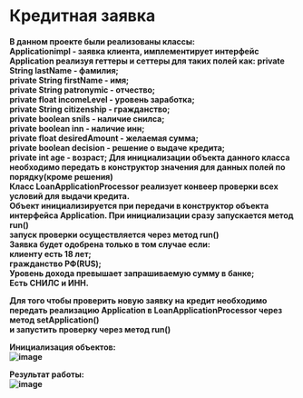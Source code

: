 <h1>Кредитная заявка</h1>

<h4>В данном проекте были реализованы классы:
<br>
Applicationimpl - заявка клиента, имплементирует интерфейс Application реализуя геттеры и сеттеры для таких полей как:
 private String lastName - фамилия;<br>
    private String firstName - имя; <br>
    private String patronymic - отчество;<br>
    private float incomeLevel - уровень заработка;<br>
    private String citizenship - гражданство;<br>
    private boolean snils - наличие снилса;<br>
    private boolean inn - наличие инн;<br>
    private float desiredAmount - желаемая сумма;<br>
    private boolean decision - решение о выдаче кредита;<br>
    private int age - возраст;
Для инициализации объекта данного класса необходимо передать в конструктор значения для данных полей по порядку(кроме решения)
<br>
Класс LoanApplicationProcessor реализует конвеер проверки всех условий для выдачи кредита.
<br>
 Объект инициализируется при передачи в конструктор объекта интерфейса Application. При инициализации сразу запускается метод run()
<br>
запуск проверки осуществляется через метод run()
<br>
Заявка будет одобрена только в том случае если:<br>
клиенту есть 18 лет; <br>
гражданство РФ(RUS);<br>
Уровень дохода превышает запрашиваемую сумму в банке;<br>
Есть СНИЛС и ИНН.<br>

Для того чтобы проверить новую заявку на кредит необходимо передать реализацию Application в LoanApplicationProcessor через метод  setApplication()<br>
и запустить проверку через метод run()<br>

Инициализация объектов:<br>
![image](https://github.com/user-attachments/assets/87631385-fb37-47ba-8e2d-0bf0c1773b59)



Результат работы:<br>
![image](https://github.com/user-attachments/assets/4e51bf0d-0ac8-4961-b2c2-77288b52c8a8)



</h4>
 

